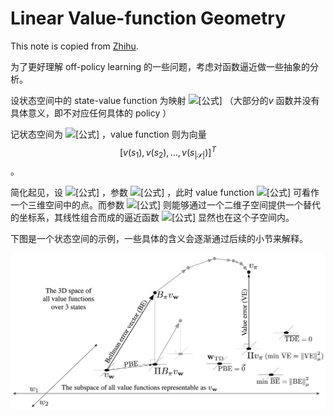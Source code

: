 # Linear Value-function Geometry

This note is copied from [Zhihu](https://zhuanlan.zhihu.com/p/54784178).

为了更好理解 off-policy learning 的一些问题，考虑对函数逼近做一些抽象的分析。

设状态空间中的 state-value function 为映射 ![\[&#x516C;&#x5F0F;\]](https://www.zhihu.com/equation?tex=v%3AS%5Cto+R) （大部分的$v$ 函数并没有具体意义，即不对应任何具体的 policy ）

记状态空间为 ![\[&#x516C;&#x5F0F;\]](https://www.zhihu.com/equation?tex=%5Cmathcal+S%3D%5C%7Bs_1%2Cs_2%2C%5Cldots%2Cs_%7B%7C%5Cmathcal+S%7C%7D%5C%7D) ，value function 则为向量 $$\left[v\left(s_{1}\right), v\left(s_{2}\right), \ldots, v\left(s_{|\mathcal{S}|}\right)\right]^{T}$$ 。

简化起见，设 ![\[&#x516C;&#x5F0F;\]](https://www.zhihu.com/equation?tex=%5Cmathcal+S%3D%5C%7Bs_1%2Cs_2%2Cs_3%5C%7D) ，参数 ![\[&#x516C;&#x5F0F;\]](https://www.zhihu.com/equation?tex=%5Cmathbf%7Bw%7D%3D%28w_1%2Cw_2%29%5ET) ，此时 value function ![\[&#x516C;&#x5F0F;\]](https://www.zhihu.com/equation?tex=%5Bv%28s_1%29%2Cv%28s_2%29%2Cv%28s_3%29%5D%5ET) 可看作一个三维空间中的点。而参数 ![\[&#x516C;&#x5F0F;\]](https://www.zhihu.com/equation?tex=%5Cmathbf%7Bw%7D) 则能够通过一个二维子空间提供一个替代的坐标系，其线性组合而成的逼近函数 ![\[&#x516C;&#x5F0F;\]](https://www.zhihu.com/equation?tex=v_%7B%5Cmathbf%7Bw%7D%7D) 显然也在这个子空间内。

下图是一个状态空间的示例，一些具体的含义会逐渐通过后续的小节来解释。

![The geometry of linear value-function approximation.](../.gitbook/assets/jie-ping-20191105-xia-wu-9.59.16.png)

